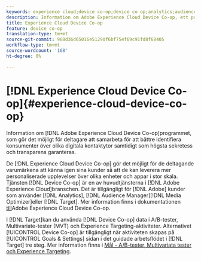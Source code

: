 ```yaml
---
keywords: experience cloud;device co-op;device co op;analytics;audience manager;aam;media optimizer;device graph
description: Information om Adobe Experience Cloud Device Co-op, ett program som gör att deltagare kan samarbeta för att bättre identifiera konsumenter i olika kontaktytor samtidigt som högsta sekretess och transparens garanteras.
title: Experience Cloud Device Co-op
feature: device co-op
translation-type: tm+mt
source-git-commit: 968d36d65016e51290f6bf754f69c91fd8f68405
workflow-type: tm+mt
source-wordcount: '168'
ht-degree: 0%

---
```



# [!DNL Experience Cloud Device Co-op]{#experience-cloud-device-co-op}

Information om [!DNL Adobe Experience Cloud Device Co-op]programmet, som gör det möjligt för deltagare att samarbeta för att bättre identifiera konsumenter över olika digitala kontaktytor samtidigt som högsta sekretess och transparens garanteras.

De [!DNL Experience Cloud Device Co-op] gör det möjligt för de deltagande varumärkena att känna igen sina kunder så att de kan leverera mer personaliserade upplevelser över olika enheter och appar i stor skala. Tjänsten [!DNL Device Co-op] är en av huvudtjänsterna i [!DNL Adobe Experience Cloud]branschen. Det är tillgängligt för [!DNL Adobe] kunder som använder [!DNL Analytics], [!DNL Audience Manager][!DNL Media Optimizer]eller [!DNL Target]. Mer information finns i dokumentationen [till](https://experienceleague.adobe.com/docs/device-co-op/using/home.html)Adobe Experience Cloud Device Co-op.

I [!DNL Target]kan du använda [!DNL Device Co-op] data i A/B-tester, Multivariate-tester (MVT) och Experience Targeting-aktiviteter. Alternativet [!UICONTROL Device Co-op] är tillgängligt när aktiviteten skapas på [!UICONTROL Goals & Settings] sidan i det guidade arbetsflödet i [!DNL Target] tre steg. Mer information finns i [Mål - A/B-tester, Multivariata tester och Experience Targeting](https://experienceleague.adobe.com/docs/device-co-op/using/data/target.html).
